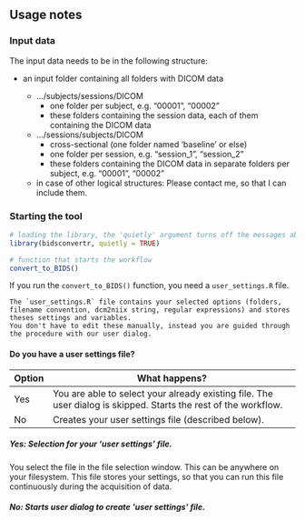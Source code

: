 ## Usage notes

### Input data

The input data needs to be in the following structure:

-   an input folder containing all folders with DICOM data

    -   …/subjects/sessions/DICOM
        -   one folder per subject, e.g. “00001”, “00002”
        -   these folders containing the session data, each of them
            containing the DICOM data
    -   …/sessions/subjects/DICOM
        -   cross-sectional (one folder named ‘baseline’ or else)
        -   one folder per session, e.g. “session_1”, “session_2”
        -   these folders containing the DICOM data in separate folders
            per subject, e.g. “00001”, “00002”
    - in case of other logical structures: Please contact me, so that I can include them.

### Starting the tool

``` r
# loading the library, the 'quietly' argument turns off the messages about loading other dependencies.
library(bidsconvertr, quietly = TRUE) 

# function that starts the workflow
convert_to_BIDS()
```

If you run the `convert_to_BIDS()` function, you need a `user_settings.R` file.


```{note} 
The `user_settings.R` file contains your selected options (folders, filename convention, dcm2niix string, regular expressions) and stores theses settings and variables.
You don't have to edit these manually, instead you are guided through the procedure with our user dialog.
```

#### Do you have a user settings file?

| Option | What happens?                                                                                                       |
|--------|---------------------------------------------------------------------------------------------------------------------|
| Yes    | You are able to select your already existing file. The user dialog is skipped. Starts the rest of the workflow. |
| No     | Creates your user settings file (described below).                                                                  |


##### Yes: Selection for your ‘user settings’ file.

You select the file in the file selection window. This can be anywhere on
your filesystem. This file stores your settings, so that you can run this file continuously during the acquisition of data.

##### No: Starts user dialog to create 'user settings' file.







